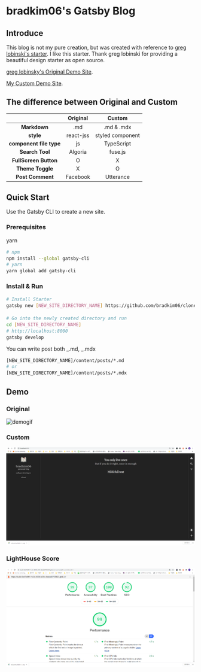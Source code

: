 # bradkim06's Gatsby Blog

## Introduce

This blog is not my pure creation, but was created with reference to <a href="https://github.com/greglobinski/gatsby-starter-personal-blog"> greg lobinski's starter</a>. I like this starter. Thank greg lobinski for providing a beautiful design starter as open source.

[greg lobinsky's Original Demo Site](https://gatsby-starter-personal-blog.greglobinski.com/).

[My Custom Demo Site](https://bradkim06.github.io).

## The difference between Original and Custom

|                         | Original  |      Custom      |
| :---------------------: | :-------: | :--------------: |
|      **Markdown**       |    .md    |    .md & .mdx    |
|        **style**        | react-jss | styled component |
| **component file type** |    js     |    TypeScript    |
|     **Search Tool**     |  Algoria  |     fuse.js      |
|  **FullScreen Button**  |     O     |        X         |
|    **Theme Toggle**     |     X     |        O         |
|    **Post Comment**     | Facebook  |    Utterance     |

## Quick Start

Use the Gatsby CLI to create a new site.

### Prerequisites

yarn

```bash
# npm
npm install --global gatsby-cli
# yarn
yarn global add gatsby-cli
```

### Install & Run

```bash
# Install Starter
gatsby new [NEW_SITE_DIRECTORY_NAME] https://github.com/bradkim06/clone_greg_blog

# Go into the newly created directory and run
cd [NEW_SITE_DIRECTORY_NAME]
# http://localhost:8000
gatsby develop
```

You can write post both _.md, _.mdx

```bash
[NEW_SITE_DIRECTORY_NAME]/content/posts/*.md
# or
[NEW_SITE_DIRECTORY_NAME]/content/posts/*.mdx
```

## Demo

### Original

![demogif](./static/gatsby-starter-personal-blog.gif)

### Custom

![demoImg](./static/demo-img.png)

### LightHouse Score

![LightHouse Score](./static/lightHoust.png)
